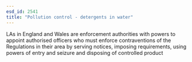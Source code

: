 ```yaml
---
esd_id: 2541
title: "Pollution control - detergents in water"
---
```


LAs in England and Wales are enforcement authorities with powers to appoint authorised officers who must enforce contraventions of the Regulations in their area by serving notices, imposing requirements, using powers of entry and seizure and disposing of controlled product

